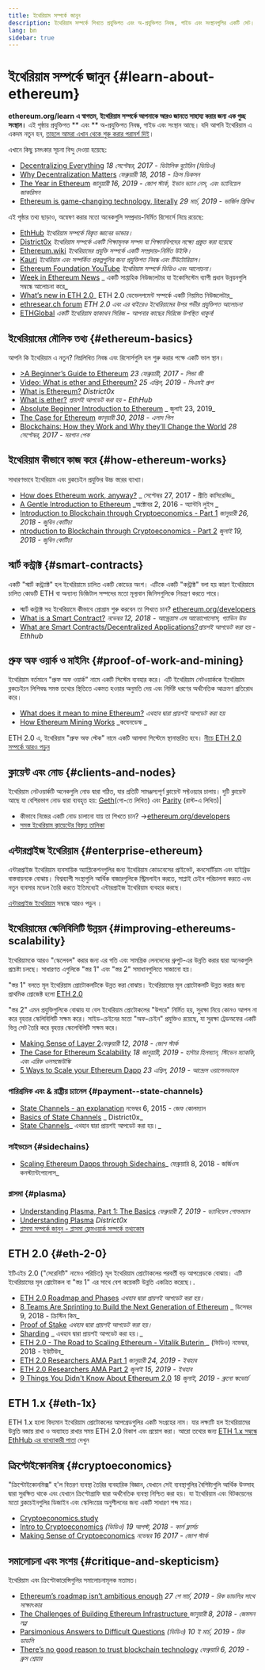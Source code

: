 ```yaml
---
title: ইথেরিয়াম সম্পর্কে জানুন
description: ইথেরিয়াম সম্পর্কে শিখতে প্রযুক্তিগত এবং অ-প্রযুক্তিগত নিবন্ধ, গাইড এবং সংস্থানগুলির একটি সেট।
lang: bn
sidebar: true
---
```


# ইথেরিয়াম সম্পর্কে জানুন {#learn-about-ethereum}

**ethereum.org/learn এ স্বাগতম, ইথেরিয়াম সম্পর্কে আপনাকে আরও জানতে সাহায্য করার জন্য এক গুচ্ছ সংস্থান।** এই পৃষ্ঠায় প্রযুক্তিগত ** এবং ** অ-প্রযুক্তিগত নিবন্ধ, গাইড এবং সংস্থান আছে। যদি আপনি ইথেরিয়াম এ একদম নতুন হন, [তাহলে আমরা এখান থেকে শুরু করার পরামর্শ দিই](/bn/what-is-ethereum/)।

এখানে কিছু চমৎকার সূচনা বিন্দু দেওয়া হয়েছে:

- [Decentralizing Everything](https://www.youtube.com/watch?v=WSN5BaCzsbo&feature=youtu.be) _18 সেপ্টেম্বর, 2017 - ভিটালিক বুটেরিন (ভিডিও)_
- [Why Decentralization Matters](https://medium.com/s/story/why-decentralization-matters-5e3f79f7638e) _ফেব্রুয়ারী 18, 2018 - ক্রিস ডিকসন_
- [The Year in Ethereum](https://medium.com/@jjmstark/the-year-in-ethereum-87a17d6f8276) _জানুয়ারী 16, 2019 - জোশ স্টার্ক, ইভান ভ্যান নেস, এবং ড্যানিয়েল জাকরিসন_
- [Ethereum is game-changing technology, literally](https://medium.com/@virgilgr/ethereum-is-game-changing-technology-literally-d67e01a01cf8) _29 মার্চ, 2019 - ভার্জিল গ্রিফিথ_

এই পৃষ্ঠার তথ্য ছাড়াও, অন্বেষণ করার মতো অনেকগুলি সম্প্রদায়-নির্মিত রিসোর্সে নিম্নে রয়েছে:

- [EthHub](https://docs.ethhub.io) _ইথেরিয়াম সম্পর্কে বিস্তৃত জ্ঞানের ভান্ডার।_
- [District0x](https://education.district0x.io/general-topics/understanding-ethereum/) _ইথেরিয়াম সম্পর্কে একটি শিক্ষামূলক সম্পদ যা শিক্ষানবিশদের লক্ষ্যে প্রস্তুত করা হয়েছে_
- [Ethereum.wiki](https://ethereum.wiki) _ইথেরিয়ামের প্রযুক্তি সম্পর্কে একটি সম্প্রদায়-নির্মিত উইকি।_
- [Kauri](https://kauri.io) _ইথেরিয়াম এবং সম্পর্কিত প্রকল্পগুলির জন্য প্রযুক্তিগত নিবন্ধ এবং টিউটোরিয়াল।_
- [Ethereum Foundation YouTube](https://www.youtube.com/channel/UCNOfzGXD_C9YMYmnefmPH0g) _ইথেরিয়াম সম্পর্কে ভিডিও এবং আলোচনা।_
- [Week in Ethereum News](https://weekinethereumnews.com/) _ একটি সাপ্তাহিক নিউজলেটার যা ইকোসিস্টেম ব্যাপী প্রধান উন্নয়নগুলি সম্বন্ধে আলোচনা করে_
- [What’s new in ETH 2.0](https://notes.ethereum.org/c/Sk8Zs--CQ)_ ETH 2.0 ডেভেলপমেন্ট সম্পর্কে একটি নিয়মিত নিউজলেটার_
- [ethresear.ch forum](https://ethresear.ch/) _ETH 2.0 এবং এর বাইরেও ইথেরিয়ামের উপর গভীর প্রযুক্তিগত আলোচনা_
- [ETHGlobal](https://ethglobal.co) _একটি ইথেরিয়াম হ্যাকাথন সিরিজ - আপনার কাছের সিরিজে উপস্থিত থাকুন!_

## ইথেরিয়ামের মৌলিক তথ্য {#ethereum-basics}

আপনি কি ইথেরিয়াম এ নতুন? নিম্নলিখিত নিবন্ধ এবং রিসোর্সগুলি হল শুরু করার পক্ষে একটি ভাল স্থান।

- [>A Beginner’s Guide to Ethereum](https://blog.coinbase.com/a-beginners-guide-to-ethereum-46dd486ceecf) _23 ফেব্রুয়ারী, 2017 - লিন্ডা জী_
- [Video: What is ether and Ethereum?](https://www.youtube.com/watch?v=fjnovGRQrRE) _25 এপ্রিল, 2019 - সিএমই গ্রুপ_
- [What is Ethereum?](https://education.district0x.io/general-topics/understanding-ethereum/what-is-ethereum/) _District0x_
- [What is ether?](https://docs.ethhub.io/ethereum-basics/what-is-ether/) _প্রায়শই আপডেট করা হয় - EthHub_
- [Absolute Beginner Introduction to Ethereum](https://www.mewtopia.com/absolute-beginners-guide/) _ জুলাই 23, 2019_
- [The Case for Ethereum](http://blog.eladgil.com/2018/01/the-case-for-ethereum.html) _জানুয়ারী 30, 2018 - এলাদ গিল_
- [Blockchains: How they Work and Why they’ll Change the World](https://spectrum.ieee.org/computing/networks/blockchains-how-they-work-and-why-theyll-change-the-world) _28 সেপ্টেম্বর, 2017 - মরগান পেক_

## ইথেরিয়াম কীভাবে কাজ করে {#how-ethereum-works}

সাধারণভাবে ইথেরিয়াম এবং ব্লকচেইন প্রযুক্তির উচ্চ স্তরের ব্যাখ্যা।

- [How does Ethereum work, anyway?](https://medium.com/@preethikasireddy/how-does-ethereum-work-anyway-22d1df506369) _ সেপ্টেম্বর 27, 2017 - প্রীতি কাসিরেড্ডি_
- [A Gentle Introduction to Ethereum](https://bitsonblocks.net/2016/10/02/gentle-introduction-ethereum/) _অক্টোবর 2, 2016 - অ্যান্টনি লুইস _
- [Introduction to Blockchain through Cryptoeconomics - Part 1](https://medium.com/blockchain-at-berkeley/introduction-to-blockchain-through-cryptoeconomics-part-1-bitcoin-369f245067f9) _জানুয়ারী 26, 2018 - জুবিন কোটিচা_
- [ntroduction to Blockchain through Cryptoeconomics - Part 2](https://medium.com/mechanism-labs/introduction-to-bitcoin-through-cryptoeconomics-part-2-proof-of-work-and-nakamoto-consensus-1252f6a6c012) _জুলাই 19, 2018 - জুবিন কোটিচা_

## স্মার্ট কন্ট্রাক্ট {#smart-contracts}

একটি "স্মার্ট কন্ট্র্যাক্ট" হল ইথেরিয়ামে চালিত একটি কোডের অংশ। এটিকে একটি "কন্ট্রাক্ট" বলা হয় কারণ ইথেরিয়ামে চালিত কোডটি ETH বা অন্যান্য ডিজিটাল সম্পদের মতো মূল্যবান জিনিসগুলিকে নিয়ন্ত্রণ করতে পারে।

- স্মার্ট কন্ট্রাক্ট সহ ইথেরিয়ামে কীভাবে প্রোগ্রাম শুরু করবেন তা শিখতে চান? [ ethereum.org/developers](/bn/developers/)
- [What is a Smart Contract?](https://github.com/ethereumbook/ethereumbook/blob/develop/07smart-contracts-solidity.asciidoc#what-is-a-smart-contract) _নভেম্বর 12, 2018 - আন্ড্রেয়াস এম আন্তোপোলোস, গ্যাভিন উড_
- [What are Smart Contracts/Decentralized Applications?](https://docs.ethhub.io/ethereum-basics/what-is-ethereum/#what-are-smart-contracts-and-decentralized-applications)_প্রায়শই আপডেট করা হয় - Ethhub_

## প্রুফ অফ ওয়ার্ক ও মাইনিং {#proof-of-work-and-mining}

ইথেরিয়াম বর্তমানে "প্রুফ অফ ওয়ার্ক" নামে একটি সিস্টেম ব্যবহার করে। এটি ইথেরিয়াম নেটওয়ার্ককে ইথেরিয়াম ব্লকচেইনে লিপিবদ্ধ সমস্ত তথ্যের স্থিতিতে একমত হওয়ার অনুমতি দেয় এবং নির্দিষ্ট ধরণের অর্থনৈতিক আক্রমণ প্রতিরোধ করে।

- [What does it mean to mine Ethereum?](https://docs.ethhub.io/using-ethereum/mining/) _এথহাব দ্বারা প্রায়শই আপডেট করা হয়_
- [How Ethereum Mining Works](https://www.coindesk.com/information/ethereum-mining-works) _কযেনডেস্ক _

ETH 2.0 এ, ইথেরিয়াম "প্রুফ অফ স্টেক" নামে একটি আলাদা সিস্টেমে স্থানান্তরিত হবে। [নীচে ETH 2.0 সম্পর্কে আরও পড়ুন](#eth-2-0)

## ক্লায়েন্ট এবং নোড {#clients-and-nodes}

ইথেরিয়াম নেটওয়ার্কটি অনেকগুলি নোড দ্বারা গঠিত, যার প্রতিটি সামঞ্জস্যপূর্ণ ক্লায়েন্ট সফ্টওয়্যার চালায়। দুটি ক্লায়েন্ট আছে যা বেশিরভাগ নোড দ্বারা ব্যবহৃত হয়: [Geth](https://geth.ethereum.org/)(গো-তে লিখিত) এবং [Parity](https://www.parity.io/ethereum/) (রাস্ট-এ লিখিত)|

- কীভাবে নিজের একটি নোড চালানো যায় তা শিখতে চান? →[ethereum.org/developers](/bn/developers/#clients-running-your-own-node/)
- [সমস্ত ইথেরিয়াম ক্লায়েন্টের বিস্তৃত তালিকা](https://github.com/ConsenSys/ethereum-developer-tools-list#ethereum-clients)

## এন্টারপ্রাইজ ইথেরিয়াম {#enterprise-ethereum}

এন্টারপ্রাইজ ইথেরিয়াম ব্যবসায়িক অ্যাপ্লিকেশনগুলির জন্য ইথেরিয়াম কোডবেসের প্রাইভেট, কনসোর্টিয়াম এবং হাইব্রিড বাস্তবায়নকে বোঝায়। বিশ্বব্যাপী সংস্থাগুলি আর্থিক বাজারগুলিকে স্ট্রিমলাইন করতে, সাপ্লাই চেইন পরিচালনা করতে এবং নতুন ব্যবসার মডেল তৈরি করতে ইতিমধ্যেই এন্টারপ্রাইজ ইথেরিয়াম ব্যবহার করছে।

[এন্টারপ্রাইজ ইথেরিয়াম](/bn/enterprise/) সম্বন্ধে আরও পড়ুন ।

## ইথেরিয়ামের স্কেলিবিলিটি উন্নয়ন {#improving-ethereums-scalability}

ইথেরিয়ামকে আরও "স্কেলেবল" করার জন্য এর গতি এবং সামগ্রিক লেনদেনের থ্রুপুট-এর উন্নতি করার দ্বারা অনেকগুলি প্রচেষ্টা চলছে। সাধারণত এগুলিকে "স্তর 1" এবং "স্তর 2" সমাধানগুলিতে সাজানো হয়।

"স্তর 1" বলতে মূল ইথেরিয়াম প্রোটোকলটিকে উন্নত করা বোঝায়। ইথেরিয়ামের মূল প্রোটোকলটি উন্নত করার জন্য প্রাথমিক প্রোজেক্ট হলো [ETH 2.0](#eth-2-0)

"স্তর 2" এমন প্রযুক্তিগুলিকে বোঝায় যা বেস ইথেরিয়াম প্রোটোকলের "উপরে" নির্মিত হয়, সুরক্ষা নিয়ে কোনও আপস না করে বৃহত্তর স্কেলিবিলিটি সক্ষম করে। সাইড-চেইনের মতো "অফ-চেইন" প্রযুক্তিও রয়েছে, যা সুরক্ষা ট্রেডঅফের একটি ভিন্ন সেট তৈরি করে বৃহত্তর স্কেলেবিলিটি সক্ষম করে।

- [Making Sense of Layer 2](https://medium.com/l4-media/making-sense-of-ethereums-layer-2-scaling-solutions-state-channels-plasma-and-truebit-22cb40dcc2f4)_ফেব্রুয়ারী 12, 2018 - জোশ স্টার্ক_
- [The Case for Ethereum Scalability](https://medium.com/connext/the-case-for-ethereum-scalability-d2a8035f880f) _18 জানুয়ারী, 2019 - হান্টার হিলম্যান, স্টিভেন ম্যাককি, এবং এরিক ওলসজেউস্কি_
- [5 Ways to Scale your Ethereum Dapp](https://kauri.io/article/7ccaaa2fe7f344d5bf53807cb5c01530) _23 এপ্রিল, 2019 - আন্দ্রেস ওয়ালেনডাহল_

### পারিশ্রমিক এবং & রাষ্ট্রীয় চ্যানেল {#payment--state-channels}

- [State Channels - an explanation](https://www.jeffcoleman.ca/state-channels/) নভেম্বর 6, 2015 - জেফ কোলম্যান
- [Basics of State Channels](https://education.district0x.io/general-topics/understanding-ethereum/basics-state-channels/) _ District0x_
- [State Channels](https://docs.ethhub.io/ethereum-roadmap/layer-2-scaling/state-channels/)_ এথহাব দ্বারা প্রায়শই আপডেট করা হয়।_

### সাইডচেন {#sidechains}

- [Scaling Ethereum Dapps through Sidechains](https://medium.com/loom-network/dappchains-scaling-ethereum-dapps-through-sidechains-f99e51fff447)_ ফেব্রুয়ারি 8, 2018 - জর্জিওস কনস্ট্যান্টপোলোস_

### প্লাসমা {#plasma}

- [Understanding Plasma, Part 1: The Basics](https://www.theblockcrypto.com/2019/02/07/understanding-plasma-part-1-the-basics/) _ফেব্রুয়ারী 7, 2019 - ড্যানিয়েল গোল্ডম্যান_
- [Understanding Plasma](https://education.district0x.io/general-topics/understanding-ethereum/understanding-plasma/) _District0x_
- [প্লাসমা সম্পর্কে জানুন - প্লাসমা ফ্রেমওয়ার্ক সম্পর্কে তথ্যকোষ](https://www.learnplasma.org/en/)

## ETH 2.0 {#eth-2-0}

ইটিএইচ 2.0 ("সেরেনিটি" নামেও পরিচিত) মূল ইথেরিয়াম প্রোটোকলের পরবর্তী বড় আপগ্রেডকে বোঝায়। এটি ইথেরিয়ামের মূল প্রোটোকল বা "স্তর 1" এর সাথে বেশ কয়েকটি উন্নতি একত্রিত করেছে।.

- [ETH 2.0 Roadmap and Phases](https://docs.ethhub.io/ethereum-roadmap/ethereum-2.0/eth-2.0-phases/) _এথহাব দ্বারা প্রায়শই আপডেট করা হয়।_
- [8 Teams Are Sprinting to Build the Next Generation of Ethereum](https://www.coindesk.com/next-gen-buidlers-the-8-teams-working-on-ethereum-2-0) _ ডিসেম্বর 9, 2018 - ক্রিস্টিন কিম_
- [Proof of Stake](https://docs.ethhub.io/ethereum-roadmap/ethereum-2.0/proof-of-stake/) _এথহাব দ্বারা প্রায়শই আপডেট করা হয়।_
- [Sharding](https://docs.ethhub.io/ethereum-roadmap/ethereum-2.0/sharding/) _ এথহাব দ্বারা প্রায়শই আপডেট করা হয়।_
- [ETH 2.0 - The Road to Scaling Ethereum - Vitalik Buterin ](https://youtu.be/kCVpDrlVesA)_ (ভিডিও) নভেম্বর, 2018 - ইউটিউব_
- [ETH 2.0 Researchers AMA Part 1](https://docs.ethhub.io/other/ethereum-2.0-ama/#part-1) _জানুয়ারী 24, 2019 - ইথহাব_
- [ETH 2.0 Researchers AMA Part 2](https://docs.ethhub.io/other/ethereum-2.0-ama/#part-2) _জুলাই 15, 2019 - ইথহাব_
- [9 Things You Didn't Know About Ethereum 2.0](https://our.status.im/9-things-you-didnt-know-about-ethereum-2-0/) _18 জুলাই, 2019 - ব্রুনো স্কভোর্চ_

## ETH 1.x {#eth-1x}

ETH 1.x হলো বিদ্যমান ইথেরিয়াম প্রোটোকলের আপগ্রেডগুলির একটি সংগ্রহের নাম। যার লক্ষ্যটি হল ইথেরিয়ামের উন্নতি বজায় রাখা ও অব্যাহত রাখার সময় ETH 2.0 বিকাশ এবং প্রয়োগ করা।
আরো তথ্যের জন্য [ETH 1.x সম্বন্ধে EthHub এর ব্যাখ্যাকারী পাতা](https://docs.ethhub.io/ethereum-roadmap/ethereum-1.x/) দেখুন

## ক্রিপ্টোইকোনমিক্স {#cryptoeconomics}

"ক্রিপ্টোইকোনমিক্স" হ'ল বিতরণ ব্যবস্থা তৈরির ব্যবহারিক বিজ্ঞান, যেখানে সেই ব্যবস্থাগুলির বৈশিষ্ট্যগুলি আর্থিক উত্সাহ দ্বারা সুরক্ষিত থাকে এবং যেখানে ক্রিপ্টোগ্রাফি দ্বারা অর্থনৈতিক ব্যবস্থা নিশ্চিত করা হয়। যা ইথেরিয়াম এবং বিটকয়েনের মতো ব্লকচেইনগুলির ডিজাইন এবং স্কেলিংয়ের অনুশীলনের জন্য একটি সাধারণ শব্দ মাত্র।

- [Cryptoeconomics.study](https://cryptoeconomics.study/)
- [Intro to Cryptoeconomics](https://www.youtube.com/watch?v=F0FCI8GxO5I) _(ভিডিও) 19 আগস্ট, 2018 - কার্ল ফ্লার্সচ_
- [Making Sense of Cryptoeconomics](https://medium.com/l4-media/making-sense-of-cryptoeconomics-5edea77e4e8d) _নভেম্বর 16 2017 - জোশ স্টার্ক_

## সমালোচনা এবং সংশয় {#critique-and-skepticism}

ইথেরিয়াম এবং ক্রিপ্টোকারেন্সিগুলির সমালোচনামূলক মতামত।

- [Ethereum’s roadmap isn’t ambitious enough](https://decryptmedia.com/6136/vulcanize-rick-dudley-ethereum-roadmap-makerdao-polkadot) _27 শে মার্চ, 2019 - রিক ডাডলির সাথে সাক্ষাৎকার_
- [The Challenges of Building Ethereum Infrastructure ](https://medium.com/@lopp/the-challenges-of-building-ethereum-infrastructure-87e443e47a4b) _জানুয়ারী 8, 2018 - জেমসন লপ্প_
- [Parsimonious Answers to Difficult Questions](https://www.youtube.com/watch?v=GOkSg0BuSdw&feature=youtu.be) _(ভিডিও) 10 ই মার্চ, 2019 - রিক ডাডলি_
- [There’s no good reason to trust blockchain technology](https://www.wired.com/story/theres-no-good-reason-to-trust-blockchain-technology/) _ফেব্রুয়ারি 6, 2019 - ব্রুস শ্নেয়ার_
